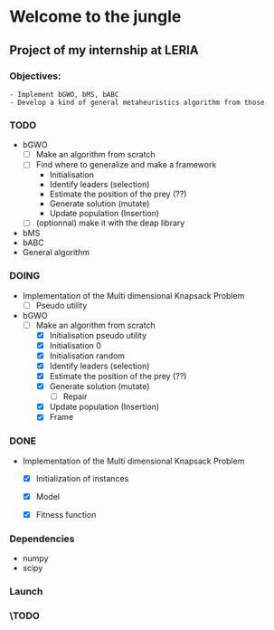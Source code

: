 # Welcome to the jungle
## Project of my internship at LERIA 

### Objectives: 
    - Implement bGWO, bMS, bABC 
    - Develop a kind of general metaheuristics algorithm from those

### TODO
- bGWO
  - [ ] Make an algorithm from scratch
  - [ ] Find where to generalize and make a framework
    - Initialisation
    - Identify leaders (selection)
    - Estimate the position of the prey (??)
    - Generate solution (mutate)
    - Update population (Insertion)
  - [ ] (optionnal) make it with the deap library
- bMS
- bABC
- General algorithm

### DOING
- Implementation of the Multi dimensional Knapsack Problem
  - [ ] Pseudo utility
- bGWO
  - [ ] Make an algorithm from scratch
    - [X] Initialisation pseudo utility
    - [X] Initialisation 0
    - [X] Initialisation random
    - [X] Identify leaders (selection)
    - [X] Estimate the position of the prey (??)
    - [X] Generate solution (mutate)
      - [ ] Repair
    - [X] Update population (Insertion)
    - [X] Frame

### DONE
- Implementation of the Multi dimensional Knapsack Problem
  - [X] Initialization of instances
  - [X] Model
  - [X] Fitness function


### Dependencies
- numpy
- scipy

### Launch
### \TODO